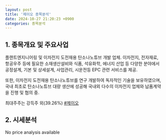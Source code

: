 ```yaml
---
layout: post
title: '제이오 종목분석'
date: 2024-10-27 21:20:23 +0900
categories: 종목분석
---
```


## 1. 종목개요 및 주요사업

플랜트엔지니어링 및 이차전지 도전재용 탄소나노튜브 개발 업체. 이차전지, 전자재료, 항공우주 등에 필요한 소재생산설비와 식품, 석유화학, 에너지 산업 등 다양한 분야에서 공정설계, 기본 및 상세설계, 사업관리, 시운전등 EPC  관련 서비스를 제공. 

또한, 이차전지 도전재용 탄소나노튜브를 연구 개발하여 독자적인 기술을 보유하였으며, 국내 최초로 탄소나노튜브 대량 생산에 성공해 국내외 다수의 이차전지 업체와 납품계약을 진행 및 협의 중.

최대주주는 강득주 외(39.26%)
[#제이오](#)

## 2. 시세분석

No price analysis available
